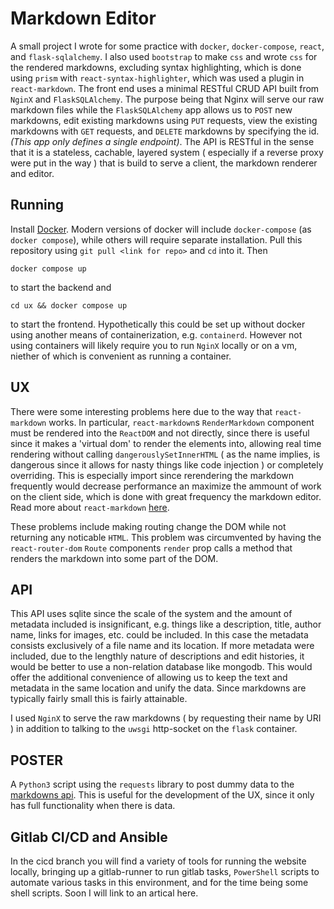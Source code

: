 # Markdown Editor

A small project I wrote for some practice with `docker`, `docker-compose`, `react`, and `flask-sqlalchemy`. I also used `bootstrap` to make `css` and wrote `css` for the rendered markdowns, excluding syntax highlighting, which is done using `prism` with `react-syntax-highlighter`, which was used a plugin in `react-markdown`. The front end uses a minimal RESTful CRUD API built from `NginX` and `FlaskSQLAlchemy`. The purpose being that Nginx will serve our raw markdown files while the `FlaskSQLAlchemy` app allows us to `POST` new markdowns, edit existing markdowns using `PUT` requests, view the existing markdowns with `GET` requests, and `DELETE` markdowns by specifying the id. *(This app only defines a single endpoint)*. The API is RESTful in the sense that it is a stateless, cachable, layered system ( especially if a reverse proxy were put in the way ) that is build to serve a client, the markdown renderer and editor.


## Running

Install [Docker]( https://www.docker.com/ ). Modern versions of docker will include `docker-compose` (as `docker compose`), while others will require separate installation. Pull this repository using `git pull <link for repo>` and `cd` into it. Then

	docker compose up

to start the backend and

	cd ux && docker compose up

to start the frontend. Hypothetically this could be set up without docker using another means of containerization, e.g. `containerd`. However not using containers will likely require you to run `NginX` locally or on a vm, niether of which is convenient as running a container.


## UX

There were some interesting problems here due to the way that `react-markdown` works. In particular, `react-markdown`s `RenderMarkdown` component must be rendered into the `ReactDOM` and not directly, since there is useful since it makes a 'virtual dom' to render the elements into, allowing real time rendering without calling `dangerouslySetInnerHTML` ( as the name implies, is dangerous since it allows for nasty things like code injection ) or completely overriding. This is especially import since rerendering the markdown frequently would decrease performance an maximize the ammount of work on the client side, which is done with great frequency the markdown editor. Read more about `react-markdown` [here](https://www.npmjs.com/package/react-markdown).

These problems include making routing change the DOM while not returning any noticable `HTML`. This problem was circumvented by having the `react-router-dom` `Route` components `render` prop calls a method that renders the markdown into some part of the DOM. 

<a name = api></a>
## API

This API uses sqlite since the scale of the system and the amount of metadata included is insignificant, e.g. things like a description, title, author name, links for images, etc. could be included. In this case the metadata consists exclusively of a file name and its location. If more metadata were included, due to the lengthly nature of descriptions and edit histories, it would be better to use a non-relation database like mongodb. This would offer the additional convenience of allowing us to keep the text and metadata in the same location and unify the data. Since markdowns are typically fairly small this is fairly attainable. 

I used `NginX` to serve the raw markdowns ( by requesting their name by URI ) in addition to talking to the `uwsgi` http-socket on the `flask` container.


## POSTER

A `Python3` script using the `requests` library to post dummy data to the [markdowns api]( #api ). This is useful for the development of the UX, since it only has full functionality when there is data.


## Gitlab CI/CD and Ansible

In the cicd branch you will find a variety of tools for running the website locally, bringing up a gitlab-runner to run gitlab tasks, `PowerShell` scripts to automate various tasks in this environment, and for the time being some shell scripts. Soon I will link to an artical here.
